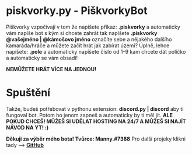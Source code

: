 # piskvorky.py - PiškvorkyBot
Piškvorky vzpočívají v tom že napíšete příkaz: **.piskvorky** a automaticky vám napíše bot s kým si chcete zahrát tak napíšete **.piskvorky @vašejméno | @kámošovo jméno** označíte sebe a nějakého dalšího kamaráda/hráče a můžete začít hrát jak zabírat území? Úplně, lehce napíšete: **.pole** a automaticky napíšete číslo od 1-9 kam chcete dát políčko a automaticky se vám obsadí! 

**NEMŮŽETE HRÁT VÍCE NA JEDNOU!**

# Spuštění
Takže, budeš potřebovat v pythonu extension: **discord.py | discord** aby ti fungoval bot.
Potom ho jenom zapneš a automaticky by ti měl jít.
**ALE POKUD CHCEŠ! MŮŽEŠ SI UDĚLAT HOSTING NA 24/7 A MŮŽEŠ SI NAJÍT NÁVOD NA YT! :)**

**Děkuji za výběr mého bota! Tvůrce: Manny.#7388**
Pro další projeky klikni tady --> **[GitHub](https://github.com/MannyDEVELOP)**

